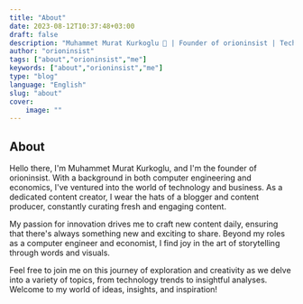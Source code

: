 ```yaml
---
title: "About"
date: 2023-08-12T10:37:48+03:00
draft: false
description: "Muhammet Murat Kurkoglu 🚀 | Founder of orioninsist | Tech Enthusiast | Creating Daily Content | Exploring Tech Trends"
author: "orioninsist"
tags: ["about","orioninsist","me"]
keywords: ["about","orioninsist","me"]
type: "blog"
language: "English"
slug: "about"
cover:
    image: ""
---
```

## About
Hello there, I'm Muhammet Murat Kurkoglu, and I'm the founder of orioninsist. With a background in both computer engineering and economics, I've ventured into the world of technology and business. As a dedicated content creator, I wear the hats of a blogger and content producer, constantly curating fresh and engaging content.

My passion for innovation drives me to craft new content daily, ensuring that there's always something new and exciting to share. Beyond my roles as a computer engineer and economist, I find joy in the art of storytelling through words and visuals.

Feel free to join me on this journey of exploration and creativity as we delve into a variety of topics, from technology trends to insightful analyses. Welcome to my world of ideas, insights, and inspiration!